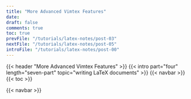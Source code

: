 ```yaml
---
title: "More Advanced Vimtex Features"
date:
draft: false
comments: true
toc: true
prevFile: "/tutorials/latex-notes/post-03"
nextFile: "/tutorials/latex-notes/post-05"
introFile: "/tutorials/latex-notes/post-00"
---
```


{{< header "More Advanced Vimtex Features" >}}
{{< intro part="four" length="seven-part" topic="writing LaTeX documents" >}}
{{< navbar >}}
{{< toc >}}

{{< navbar >}}
